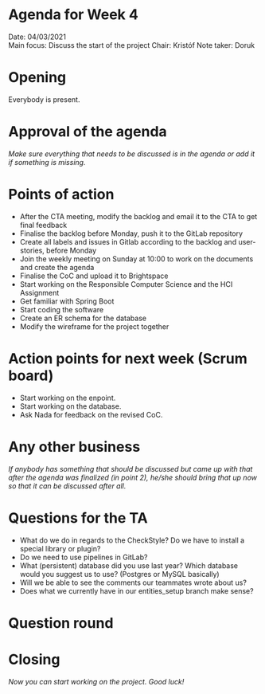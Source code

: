 # Agenda for Week 4

Date:           04/03/2021 \
Main focus:     Discuss the start of the project
Chair:          Kristóf
Note taker:     Doruk


# Opening
 Everybody is present.

# Approval of the agenda
*Make sure everything that needs to be discussed is in the agenda or add it if something is missing.*

# Points of action
 - After the CTA meeting, modify the backlog and email it to the CTA to get final feedback 
 - Finalise the backlog before Monday, push it to the GitLab repository
 - Create all labels and issues in Gitlab according to the backlog and user-stories, before Monday
 - Join the weekly meeting on Sunday at 10:00 to work on the documents and create the agenda
 - Finalise the CoC and upload it to Brightspace
 - Start working on the Responsible Computer Science and the HCI Assignment
 - Get familiar with Spring Boot 
 - Start coding the software
 - Create an ER schema for the database
 - Modify the wireframe for the project together


# Action points for next week (Scrum board)
- Start working on the enpoint.
- Start working on the database.
- Ask Nada for feedback on the revised CoC.

# Any other business
*If anybody has something that should be discussed but came up with that after the agenda was finalized (in point 2), he/she should bring that up now so that it can be discussed after all.*


# Questions for the TA
 - What do we do in regards to the CheckStyle? Do we have to install a special library or plugin?
 - Do we need to use pipelines in GitLab?
- What (persistent) database did you use last year? Which database would you suggest us to use? (Postgres or MySQL basically)
- Will we be able to see the comments our teammates wrote about us?
- Does what we currently have in our entities_setup branch make sense?

# Question round


# Closing
*Now you can start working on the project. Good luck!*